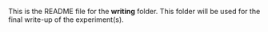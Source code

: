 This is the README file for the **writing** folder.
This folder will be used for the final write-up of the experiment(s).
